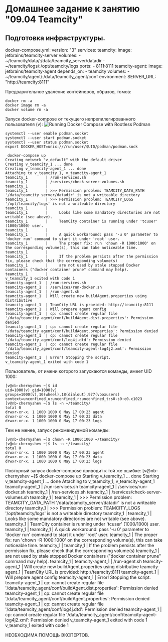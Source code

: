 Домашнее задание к занятию "09.04 Teamcity"
===

Подготовка инфраструктуры.
---
docker-compose.yml:
	version: "3"
	services:
	  teamcity:
	    image: jetbrains/teamcity-server
	    volumes:
	      - ~/teamcity/data/:/data/teamcity_server/datadir
	      - ~/teamcity/logs/:/opt/teamcity/logs
	    ports:
	      - 8111:8111
	  teamcity-agent:
	    image: jetbrains/teamcity-agent 
	    depends_on:
	      - teamcity
	    volumes:
	      - ~/teamcity/agent/:/data/teamcity_agent/conf 
	    environment:
	      SERVER_URL: "http://teamcity:8111"

Предварительное удаление контейнеров, образов, томов:

	docker rm -a
	docker image rm -a
	docker volume rm -a

Запуск docker-compose от текущего непрепилегированного пользователя (v):
![Running Docker Compose with Rootless Podman](https://fedoramagazine.org/use-docker-compose-with-podman-to-orchestrate-containers-on-fedora/)

	systemctl --user enable podman.socket
	systemctl --user start podman.socket
	systemctl --user status podman.socket
	export DOCKER_HOST=unix:///run/user/$UID/podman/podman.sock

	 docker-compose up
	Creating network "v_default" with the default driver
	Creating v_teamcity_1 ... done
	Creating v_teamcity-agent_1 ... done
	Attaching to v_teamcity_1, v_teamcity-agent_1
	teamcity_1        | /run-services.sh
	teamcity_1        | /services/check-server-volumes.sh
	teamcity_1        | 
	teamcity_1        | >>> Permission problem: TEAMCITY_DATA_PATH '/data/teamcity_server/datadir' is not a writeable directory
	teamcity_1        | >>> Permission problem: TEAMCITY_LOGS '/opt/teamcity/logs' is not a writeable directory
	teamcity_1        | 
	teamcity_1        |     Looks like some mandatory directories are not writable (see above).
	teamcity_1        |     TeamCity container is running under 'tcuser' (1000/1000) user.
	teamcity_1        | 
	teamcity_1        |     A quick workaround: pass '-u 0' parameter to 'docker run' command to start it under 'root' user.
	teamcity_1        |     The proper fix: run 'chown -R 1000:1000' on the corresponding volume(s), this can take noticeable time.
 	teamcity_1        | 
	teamcity_1        |     If the problem persists after the permission fix, please check that the corresponding volume(s)
	teamcity_1        |     are not used by stale stopped Docker containers ("docker container prune" command may help).
	teamcity_1        | 
	v_teamcity_1 exited with code 1
	teamcity-agent_1  | /run-services.sh
	teamcity-agent_1  | /services/run-docker.sh
	teamcity-agent_1  | /run-agent.sh
	teamcity-agent_1  | Will create new buildAgent.properties using distributive
	teamcity-agent_1  | TeamCity URL is provided: http://teamcity:8111
	teamcity-agent_1  | Will prepare agent config
	teamcity-agent_1  | cp: cannot create regular file '/data/teamcity_agent/conf/buildAgent.dist.properties': Permission denied
	teamcity-agent_1  | cp: cannot create regular file '/data/teamcity_agent/conf/buildAgent.properties': Permission denied
	teamcity-agent_1  | cp: cannot create regular file '/data/teamcity_agent/conf/log4j.dtd': Permission denied
	teamcity-agent_1  | cp: cannot create regular file '/data/teamcity_agent/conf/teamcity-agent-log4j2.xml': Permission denied
	teamcity-agent_1  | Error! Stopping the script.
	v_teamcity-agent_1 exited with code 1

Пользователь, от имени которого запускаются команды, имеет UID 1000:

	[v@nb-chernyshev ~]$ id
	uid=1000(v) gid=1000(v) groups=1000(v),10(wheel),18(dialout),977(vboxusers) context=unconfined_u:unconfined_r:unconfined_t:s0-s0:c0.c1023
	[v@nb-chernyshev ~]$ ls -n ~/teamcity/
	total 0
	drwxr-xr-x. 1 1000 1000 0 May 17 00:23 agent
	drwxr-xr-x. 1 1000 1000 0 May 17 00:23 data
	drwxr-xr-x. 1 1000 1000 0 May 17 00:23 logs

Тем не менее, запуск рекомендуемой команды:

	[v@nb-chernyshev ~]$ chown -R 1000:1000 ~/teamcity/
	[v@nb-chernyshev ~]$ ls -n ~/teamcity/
	total 0
	drwxr-xr-x. 1 1000 1000 0 May 17 00:23 agent
	drwxr-xr-x. 1 1000 1000 0 May 17 00:23 data
	drwxr-xr-x. 1 1000 1000 0 May 17 00:23 logs

Повторный запуск docker-compose приводит к той же ошибке:
	[v@nb-chernyshev ~]$ docker-compose up
	Starting v_teamcity_1 ... done
	Starting v_teamcity-agent_1 ... done
	Attaching to v_teamcity_1, v_teamcity-agent_1
	teamcity-agent_1  | /run-services.sh
	teamcity-agent_1  | /services/run-docker.sh
	teamcity_1        | /run-services.sh
	teamcity_1        | /services/check-server-volumes.sh
	teamcity_1        | 
	teamcity_1        | >>> Permission problem: TEAMCITY_DATA_PATH '/data/teamcity_server/datadir' is not a writeable directory
	teamcity_1        | >>> Permission problem: TEAMCITY_LOGS '/opt/teamcity/logs' is not a writeable directory
	teamcity_1        | 
	teamcity_1        |     Looks like some mandatory directories are not writable (see above).
	teamcity_1        |     TeamCity container is running under 'tcuser' (1000/1000) user.
	teamcity_1        | 
	teamcity_1        |     A quick workaround: pass '-u 0' parameter to 'docker run' command to start it under 'root' user.
	teamcity_1        |     The proper fix: run 'chown -R 1000:1000' on the corresponding volume(s), this can take noticeable time.
	teamcity_1        | 
	teamcity_1        |     If the problem persists after the permission fix, please check that the corresponding volume(s)
	teamcity_1        |     are not used by stale stopped Docker containers ("docker container prune" command may help).
	teamcity_1        | 
	teamcity-agent_1  | /run-agent.sh
	teamcity-agent_1  | Will create new buildAgent.properties using distributive
	teamcity-agent_1  | TeamCity URL is provided: http://teamcity:8111
	teamcity-agent_1  | Will prepare agent config
	teamcity-agent_1  | Error! Stopping the script.
	teamcity-agent_1  | cp: cannot create regular file '/data/teamcity_agent/conf/buildAgent.dist.properties': Permission denied
	teamcity-agent_1  | cp: cannot create regular file '/data/teamcity_agent/conf/buildAgent.properties': Permission denied
	teamcity-agent_1  | cp: cannot create regular file '/data/teamcity_agent/conf/log4j.dtd': Permission denied
	teamcity-agent_1  | cp: cannot create regular file '/data/teamcity_agent/conf/teamcity-agent-log4j2.xml': Permission denied
	v_teamcity-agent_1 exited with code 1
	v_teamcity_1 exited with code 1

НЕОБХОДИМА ПОМОЩЬ ЭКСПЕРТОВ.

